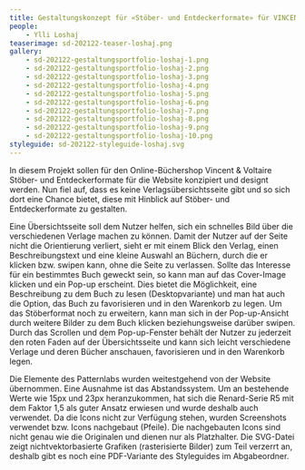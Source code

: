 ```yaml
---
title: Gestaltungskonzept für «Stöber- und Entdeckerformate» für VINCENT&VOLTAIRE
people:
    - Ylli Loshaj
teaserimage: sd-202122-teaser-loshaj.png
gallery:
    - sd-202122-gestaltungsportfolio-loshaj-1.png
    - sd-202122-gestaltungsportfolio-loshaj-2.png
    - sd-202122-gestaltungsportfolio-loshaj-3.png
    - sd-202122-gestaltungsportfolio-loshaj-4.png
    - sd-202122-gestaltungsportfolio-loshaj-5.png
    - sd-202122-gestaltungsportfolio-loshaj-6.png
    - sd-202122-gestaltungsportfolio-loshaj-7.png
    - sd-202122-gestaltungsportfolio-loshaj-8.png
    - sd-202122-gestaltungsportfolio-loshaj-9.png
    - sd-202122-gestaltungsportfolio-loshaj-10.png
styleguide: sd-202122-styleguide-loshaj.svg
---
```


In diesem Projekt sollen für den Online-Büchershop Vincent & Voltaire Stöber- und Entdeckerformate für die Website konzipiert und designt werden. Nun fiel auf, dass es keine Verlagsübersichtsseite gibt und so sich dort eine Chance bietet, diese mit Hinblick auf Stöber- und Entdeckerformate zu gestalten.

Eine Übersichtsseite soll dem Nutzer helfen, sich ein schnelles Bild über die verschiedenen Verlage machen zu können. Damit der Nutzer auf der Seite nicht die Orientierung verliert, sieht er mit einem Blick den Verlag, einen Beschreibungstext und eine kleine Auswahl an Büchern, durch die er klicken bzw. swipen kann, ohne die Seite zu verlassen. Sollte das Interesse für ein bestimmtes Buch geweckt sein, so kann man auf das Cover-Image klicken und ein Pop-up erscheint. Dies bietet die Möglichkeit, eine Beschreibung zu dem Buch zu lesen (Desktopvariante) und man hat auch die Option, das Buch zu favorisieren und in den Warenkorb zu legen. Um das Stöberformat noch zu erweitern, kann man sich in der Pop-up-Ansicht durch weitere Bilder zu dem Buch klicken beziehungsweise darüber swipen. Durch das Scrollen und dem Pop-up-Fenster behält der Nutzer zu jederzeit den roten Faden auf der Übersichtsseite und kann sich leicht verschiedene Verlage und deren Bücher anschauen, favorisieren und in den Warenkorb legen.

Die Elemente des Patternlabs wurden weitestgehend von der Website übernommen. Eine Ausnahme ist das Abstandssystem. Um an bestehende Werte wie 15px und 23px heranzukommen, hat sich die Renard-Serie R5 mit dem Faktor 1,5 als guter Ansatz erwiesen und wurde deshalb auch verwendet. Da die Icons nicht zur Verfügung stehen, wurden Screenshots verwendet bzw. Icons nachgebaut (Pfeile). Die nachgebauten Icons sind nicht genau wie die Originalen und dienen nur als Platzhalter. Die SVG-Datei zeigt nichtvektorbasierte Grafiken (rasterisierte Bilder) zum Teil verzerrt an, deshalb gibt es noch eine PDF-Variante des Styleguides im Abgabeordner.
